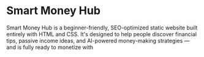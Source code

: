 # Smart Money Hub

Smart Money Hub is a beginner-friendly, SEO-optimized static website built entirely with HTML and CSS. It's designed to help people discover financial tips, passive income ideas, and AI-powered money-making strategies — and is fully ready to monetize with
